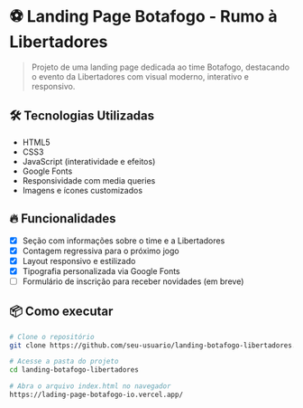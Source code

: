 # ⚽ Landing Page Botafogo - Rumo à Libertadores

> Projeto de uma landing page dedicada ao time Botafogo, destacando o evento da Libertadores com visual moderno, interativo e responsivo.

## 🛠️ Tecnologias Utilizadas
- HTML5  
- CSS3  
- JavaScript (interatividade e efeitos)  
- Google Fonts  
- Responsividade com media queries  
- Imagens e ícones customizados

## 🔥 Funcionalidades
- [x] Seção com informações sobre o time e a Libertadores  
- [x] Contagem regressiva para o próximo jogo  
- [x] Layout responsivo e estilizado  
- [x] Tipografia personalizada via Google Fonts  
- [ ] Formulário de inscrição para receber novidades (em breve)

## 📦 Como executar

```bash
# Clone o repositório
git clone https://github.com/seu-usuario/landing-botafogo-libertadores.git

# Acesse a pasta do projeto
cd landing-botafogo-libertadores

# Abra o arquivo index.html no navegador
https://lading-page-botafogo-io.vercel.app/
